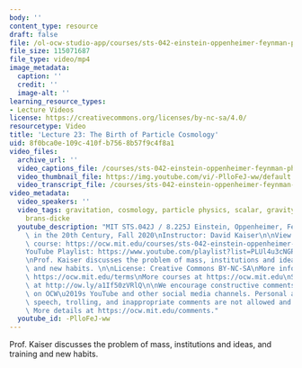 ```yaml
---
body: ''
content_type: resource
draft: false
file: /ol-ocw-studio-app/courses/sts-042-einstein-oppenheimer-feynman-physics-in-the-20th-century-fall-2020/ocw_8225_sts042_lecture23_2020dec02_360p_16_9.mp4
file_size: 115071687
file_type: video/mp4
image_metadata:
  caption: ''
  credit: ''
  image-alt: ''
learning_resource_types:
- Lecture Videos
license: https://creativecommons.org/licenses/by-nc-sa/4.0/
resourcetype: Video
title: 'Lecture 23: The Birth of Particle Cosmology'
uid: 8f0bca0e-109c-410f-b756-8b57f9c4f8a1
video_files:
  archive_url: ''
  video_captions_file: /courses/sts-042-einstein-oppenheimer-feynman-physics-in-the-20th-century-fall-2020/1TDPy8nhQYV4l5hR2bGxTeEAj3LqjMZ2K_transcript.webvtt
  video_thumbnail_file: https://img.youtube.com/vi/-PlloFeJ-ww/default.jpg
  video_transcript_file: /courses/sts-042-einstein-oppenheimer-feynman-physics-in-the-20th-century-fall-2020/1TDPy8nhQYV4l5hR2bGxTeEAj3LqjMZ2K_transcript.pdf
video_metadata:
  video_speakers: ''
  video_tags: gravitation, cosmology, particle physics, scalar, gravity, einstein,
    brans-dicke
  youtube_description: "MIT STS.042J / 8.225J Einstein, Oppenheimer, Feynman: Physics\
    \ in the 20th Century, Fall 2020\nInstructor: David Kaiser\n\nView the complete\
    \ course: https://ocw.mit.edu/courses/sts-042-einstein-oppenheimer-feynman-physics-in-the-20th-century-fall-2020\n\
    YouTube Playlist: https://www.youtube.com/playlist?list=PLUl4u3cNGP63bAfjGas3TuA4ZCPUtN6Xf\n\
    \nProf. Kaiser discusses the problem of mass, institutions and ideas, and training\
    \ and new habits. \n\nLicense: Creative Commons BY-NC-SA\nMore information at\
    \ https://ocw.mit.edu/terms\nMore courses at https://ocw.mit.edu\nSupport OCW\
    \ at http://ow.ly/a1If50zVRlQ\n\nWe encourage constructive comments and discussion\
    \ on OCW\u2019s YouTube and other social media channels. Personal attacks, hate\
    \ speech, trolling, and inappropriate comments are not allowed and may be removed.\
    \ More details at https://ocw.mit.edu/comments."
  youtube_id: -PlloFeJ-ww
---
```

Prof. Kaiser discusses the problem of mass, institutions and ideas, and training and new habits.